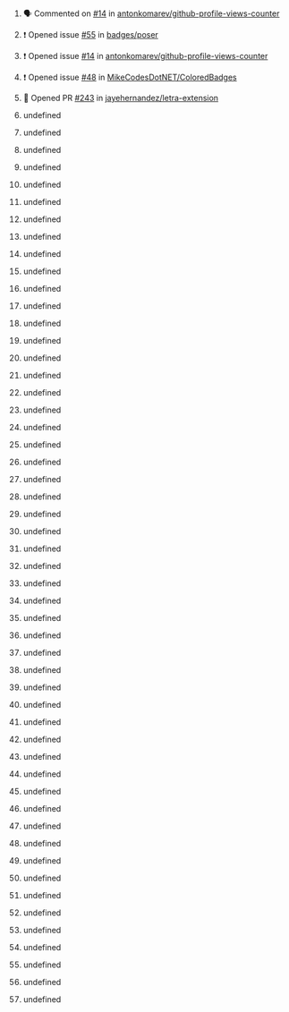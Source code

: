 1. 🗣 Commented on [#14](https://github.com//antonkomarev/github-profile-views-counter/issues/14) in [antonkomarev/github-profile-views-counter](https://github.com//antonkomarev/github-profile-views-counter)

2. ❗️ Opened issue [#55](https://github.com//badges/poser/issues/55) in [badges/poser](https://github.com//badges/poser)

3. ❗️ Opened issue [#14](https://github.com//antonkomarev/github-profile-views-counter/issues/14) in [antonkomarev/github-profile-views-counter](https://github.com//antonkomarev/github-profile-views-counter)
4. ❗️ Opened issue [#48](https://github.com//MikeCodesDotNET/ColoredBadges/issues/48) in [MikeCodesDotNET/ColoredBadges](https://github.com//MikeCodesDotNET/ColoredBadges)
5. 💪 Opened PR [#243](https://github.com//jayehernandez/letra-extension/pull/243) in [jayehernandez/letra-extension](https://github.com//jayehernandez/letra-extension)
6. undefined
7. undefined
8. undefined
9. undefined
10. undefined
11. undefined
12. undefined

13. undefined

14. undefined
15. undefined
16. undefined

17. undefined

18. undefined
19. undefined

20. undefined

21. undefined

22. undefined
23. undefined
24. undefined
25. undefined
26. undefined
27. undefined
28. undefined
29. undefined

30. undefined

31. undefined

32. undefined
33. undefined
34. undefined
35. undefined
36. undefined

37. undefined
38. undefined
39. undefined

40. undefined

41. undefined
42. undefined
43. undefined
44. undefined

45. undefined
46. undefined

47. undefined
48. undefined
49. undefined
50. undefined
51. undefined

52. undefined

53. undefined
54. undefined
55. undefined
56. undefined
57. undefined

